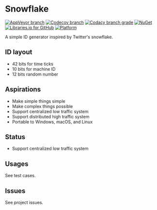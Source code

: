 # Snowflake
[![AppVeyor branch](https://img.shields.io/appveyor/ci/MiffyLiye/Snowflake/master.svg?style=flat-square)](https://ci.appveyor.com/project/MiffyLiye/snowflake/branch/master)
[![Codecov branch](https://img.shields.io/codecov/c/github/MiffyLiye/Snowflake/master.svg?style=flat-square)](https://codecov.io/gh/MiffyLiye/Snowflake)
[![Codacy branch grade](https://img.shields.io/codacy/grade/8568d054474f48aca7c900aa099ab4ac/master.svg?style=flat-square)](https://www.codacy.com/app/miffyliye/Snowflake?utm_source=github.com&amp;utm_medium=referral&amp;utm_content=MiffyLiye/Snowflake&amp;utm_campaign=Badge_Grade)
[![NuGet](https://img.shields.io/nuget/v/MiffyLiye.Snowflake.svg?style=flat-square)](https://www.nuget.org/packages/MiffyLiye.Snowflake/)
[![Libraries.io for GitHub](https://img.shields.io/librariesio/github/MiffyLiye/Snowflake.svg?style=flat-square)](https://libraries.io/github/MiffyLiye/Snowflake)
[![Platform](http://img.shields.io/badge/platform-Windows%20%7C%20macOS%20%7C%20Linux-blue.svg?style=flat-square)](http://www.microsoft.com/net/core/platform)

A simple ID generator inspired by Twitter's snowflake.

## ID layout
* 42 bits for time ticks
* 10 bits for machine ID
* 12 bits random number

## Aspirations
* Make simple things simple
* Make complex things possible
* Support centralized low traffic system
* Support distributed high traffic system
* Portable to Windows, macOS, and Linux

## Status
* Support centralized low traffic system

## Usages
See test cases.

## Issues
See project issues.
